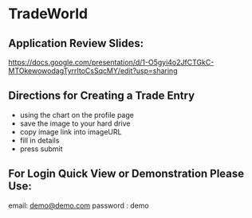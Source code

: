 # TradeWorld

## Application Review Slides:
https://docs.google.com/presentation/d/1-O5gyi4o2JfCTGkC-MTOkewowodagTyrrItoCsSqcMY/edit?usp=sharing

## Directions for Creating a Trade Entry
- using the chart on the profile page
- save the image to your hard drive
- copy image link into imageURL
- fill in details
- press submit
## For Login Quick View or Demonstration Please Use:
email: demo@demo.com
password : demo
